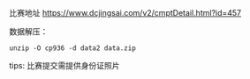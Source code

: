 比赛地址 https://www.dcjingsai.com/v2/cmptDetail.html?id=457  

数据解压：
```shell
unzip -O cp936 -d data2 data.zip
```

tips:
比赛提交需提供身份证照片